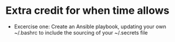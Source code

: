 # Extra credit for when time allows

* Excercise one: Create an Ansible playbook, updating your own ~/.bashrc to include the sourcing of your ~/.secrets file
